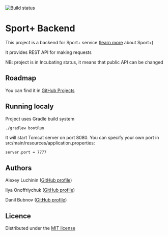 ![Build status](https://github.com/KaperD/LOB-HSE-SE-Project-Fall-2021/actions/workflows/check.yml/badge.svg)


# Sport+ Backend
This project is a backend for Sport+ service ([learn more](https://docs.google.com/presentation/d/1cWrB_O68aSAuZ332TBQ1fq2j87nwqzjYmkLEKyrs6Uc/edit?usp=sharing) about Sport+)

It provides REST API for making requests

NB: project is in Incubating status, it means that public API can be changed

## Roadmap
You can find it in [GitHub Projects](https://github.com/KaperD/LOB-HSE-SE-Project-Fall-2021/projects/2)

## Running localy
Project uses Gradle build system

```bash
./gradlew bootRun
```

It will start Tomcat server on port 8080. You can specify your own port in src/main/resources/application.properties:
```properties
server.port = 7777
```

## Authors
Alexey Luchinin ([GitHub profile](https://github.com/alex999990009))

Ilya Onoffriychuk ([GitHub profile](https://github.com/ilyaonoff))

Danil Bubnov ([GitHub profile](https://github.com/KaperD))

## Licence
Distributed under the [MIT license](https://choosealicense.com/licenses/mit/)
